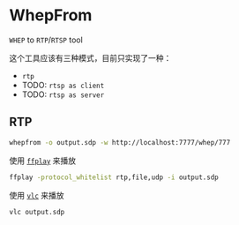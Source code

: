 # WhepFrom

`WHEP` to `RTP`/`RTSP` tool

这个工具应该有三种模式，目前只实现了一种：
- `rtp`
- TODO: `rtsp as client`
- TODO: `rtsp as server`

## RTP

```bash
whepfrom -o output.sdp -w http://localhost:7777/whep/777
```

使用 [`ffplay`](/guide/ffmpeg) 来播放

```bash
ffplay -protocol_whitelist rtp,file,udp -i output.sdp
```

使用 [`vlc`](/guide/vlc) 来播放

```bash
vlc output.sdp
```

